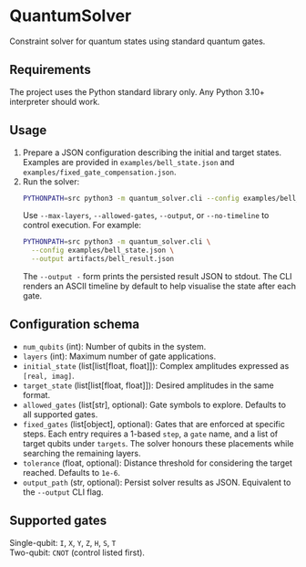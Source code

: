 # QuantumSolver

Constraint solver for quantum states using standard quantum gates.

## Requirements

The project uses the Python standard library only. Any Python 3.10+ interpreter should work.

## Usage

1. Prepare a JSON configuration describing the initial and target states. Examples are provided in `examples/bell_state.json` and `examples/fixed_gate_compensation.json`.
2. Run the solver:
   ```bash
   PYTHONPATH=src python3 -m quantum_solver.cli --config examples/bell_state.json
   ```
   Use `--max-layers`, `--allowed-gates`, `--output`, or `--no-timeline` to control execution. For example:
   ```bash
   PYTHONPATH=src python3 -m quantum_solver.cli \
     --config examples/bell_state.json \
     --output artifacts/bell_result.json
   ```
   The `--output -` form prints the persisted result JSON to stdout.
   The CLI renders an ASCII timeline by default to help visualise the state after each gate.

## Configuration schema

- `num_qubits` (int): Number of qubits in the system.
- `layers` (int): Maximum number of gate applications.
- `initial_state` (list[list[float, float]]): Complex amplitudes expressed as `[real, imag]`.
- `target_state` (list[list[float, float]]): Desired amplitudes in the same format.
- `allowed_gates` (list[str], optional): Gate symbols to explore. Defaults to all supported gates.
- `fixed_gates` (list[object], optional): Gates that are enforced at specific steps. Each entry requires
  a 1-based `step`, a `gate` name, and a list of target qubits under `targets`. The solver honours these
  placements while searching the remaining layers.
- `tolerance` (float, optional): Distance threshold for considering the target reached. Defaults to `1e-6`.
- `output_path` (str, optional): Persist solver results as JSON. Equivalent to the `--output` CLI flag.

## Supported gates

Single-qubit: `I`, `X`, `Y`, `Z`, `H`, `S`, `T`  
Two-qubit: `CNOT` (control listed first).

